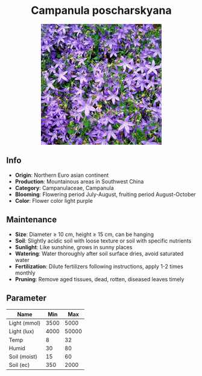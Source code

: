 <h1 align='center'>Campanula poscharskyana</h1>
<p align="center">
    <img 
        align='center'
        width='320'
        src="../images/campanula poscharskyana.png" 
        alt='Campanula poscharskyana' />
</p>

## Info

 - **Origin**: Northern Euro asian continent
 - **Production**: Mountainous areas in Southwest China
 - **Category**: Campanulaceae, Campanula
 - **Blooming**: Flowering period July-August, fruiting period August-October
 - **Color**: Flower color light purple

## Maintenance

 - **Size**: Diameter ≥ 10 cm, height ≥ 15 cm, can be hanging
 - **Soil**: Slightly acidic soil with loose texture or soil with specific nutrients
 - **Sunlight**: Like sunshine, grows in sunny places
 - **Watering**: Water thoroughly after soil surface dries, avoid saturated water
 - **Fertilization**: Dilute fertilizers following instructions, apply 1-2 times monthly
 - **Pruning**: Remove aged tissues, dead, rotten, diseased leaves timely

## Parameter

| Name         | Min  | Max   |
|--------------|------|-------|
| Light (mmol) | 3500 | 5000  |
| Light (lux)  | 4000 | 50000 |
| Temp         | 8    | 32    |
| Humid        | 30   | 80    |
| Soil (moist) | 15   | 60    |
| Soil (ec)    | 350  | 2000  |